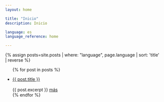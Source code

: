 ```yaml
---
layout: home

title: "Inicio"
description: Inicio

language: es
language_reference: home

---
```


<div class="post-item"></div>

{% assign posts=site.posts | where: "language", page.language | sort: 'title' | reverse %}

<ul class="post-item-list">

  {% for post in posts %}
    <li class="post-item">
        <a class="post-item-title" href="{{site.baseurl}}{{ post.url }}">{{ post.title }}</a>
        <br/>
        <br/>
      {{ post.excerpt }} <a class="post-item-excerpt" href="{{site.baseurl}}{{ post.url }}">más</a>
    </li>
  {% endfor %}
</ul>


